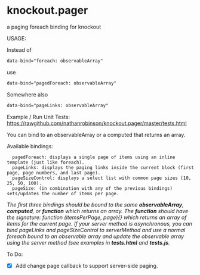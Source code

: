 knockout.pager
==============

a paging foreach binding for knockout


USAGE:

Instead of 
```HTML
data-bind="foreach: observableArray"
```
use 
```HTML
data-bind="pagedForeach: observableArray"
```

Somewhere also 
```HTML
data-bind="pageLinks: observableArray"
```

Example / Run Unit Tests: https://rawgithub.com/nathanrobinson/knockout.pager/master/tests.html

You can bind to an observableArray or a computed that returns an array.

Available bindings:

```
  pagedForeach: displays a single page of items using an inline template (just like foreach).
  pageLinks: displays the paging links inside the current block (first page, page numbers, and last page).
  pageSizeControl: displays a select list with common page sizes (10, 25, 50, 100).
  pageSize: (in combination with any of the previous bindings) sets/updates the number of items per page.
```
_The first three bindings should be bound to the same **observableArray**, **computed**, or **function** which returns an array. The **function** should have the signature: function (itemsPerPage, page){} which returns an array of items for the current page. If your server method is asynchronous, you can bind pageLinks and pageSizeControl to serverMethod and use a normal foreach bound to an observable array and update the observable array using the server method (see examples in **tests.html** and **tests.js**._

To Do: 
- [X] Add change page callback to support server-side paging.

